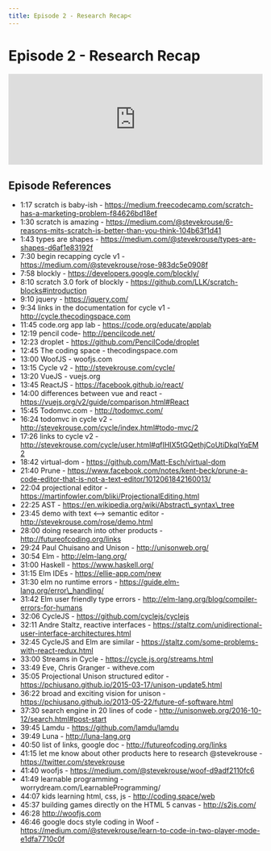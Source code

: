 ```yaml
---
title: Episode 2 - Research Recap<
---
```


# Episode 2 - Research Recap
    
<iframe src="https://omny.fm/shows/future-of-coding/research-recap/embed" width="100%" height="180" frameborder="0"></iframe>

## Episode References

*   1:17 scratch is baby-ish - https://medium.freecodecamp.com/scratch-has-a-marketing-problem-f84626bd18ef
*   1:30 scratch is amazing - https://medium.com/@stevekrouse/6-reasons-mits-scratch-is-better-than-you-think-104b63f1d41
*   1:43 types are shapes - https://medium.com/@stevekrouse/types-are-shapes-d6af1e83192f
*   7:30 begin recapping cycle v1 - https://medium.com/@stevekrouse/rose-983dc5e0908f
*   7:58 blockly - https://developers.google.com/blockly/
*   8:10 scratch 3.0 fork of blockly - https://github.com/LLK/scratch-blocks#introduction
*   9:10 jquery - https://jquery.com/
*   9:34 links in the documentation for cycle v1 - http://cycle.thecodingspace.com
*   11:45 code.org app lab - https://code.org/educate/applab
*   12:19 pencil code- http://pencilcode.net/
*   12:23 droplet - https://github.com/PencilCode/droplet
*   12:45 The coding space - thecodingspace.com
*   13:00 WoofJS - woofjs.com
*   13:15 Cycle v2 - http://stevekrouse.com/cycle/
*   13:20 VueJS - vuejs.org
*   13:45 ReactJS - https://facebook.github.io/react/
*   14:00 differences between vue and react - https://vuejs.org/v2/guide/comparison.html#React
*   15:45 Todomvc.com - http://todomvc.com/
*   16:24 todomvc in cycle v2 - http://stevekrouse.com/cycle/index.html#todo-mvc/2
*   17:26 links to cycle v2 - http://stevekrouse.com/cycle/user.html#qfIHIX5tGQethjCoUtiDkqIYqEM2
*   18:42 virtual-dom - https://github.com/Matt-Esch/virtual-dom
*   21:40 Prune - https://www.facebook.com/notes/kent-beck/prune-a-code-editor-that-is-not-a-text-editor/1012061842160013/
*   22:04 projectional editor - https://martinfowler.com/bliki/ProjectionalEditing.html
*   22:25 AST - https://en.wikipedia.org/wiki/Abstract\_syntax\_tree
*   23:45 demo with text <--> semantic editor - http://stevekrouse.com/rose/demo.html
*   28:00 doing research into other products - http://futureofcoding.org/links
*   29:24 Paul Chuisano and Unison - http://unisonweb.org/
*   30:54 Elm - http://elm-lang.org/
*   31:00 Haskell - https://www.haskell.org/
*   31:15 Elm IDEs - https://ellie-app.com/new
*   31:30 elm no runtime errors - https://guide.elm-lang.org/error\_handling/
*   31:42 Elm user friendly type errors - http://elm-lang.org/blog/compiler-errors-for-humans
*   32:06 CycleJS - https://github.com/cyclejs/cyclejs
*   32:11 Andre Staltz, reactive interfaces - https://staltz.com/unidirectional-user-interface-architectures.html
*   32:45 CycleJS and Elm are similar - https://staltz.com/some-problems-with-react-redux.html
*   33:00 Streams in Cycle - https://cycle.js.org/streams.html
*   33:49 Eve, Chris Granger - witheve.com
*   35:05 Projectional Unison structured editor - https://pchiusano.github.io/2015-03-17/unison-update5.html
*   36:22 broad and exciting vision for unison - https://pchiusano.github.io/2013-05-22/future-of-software.html
*   37:30 search engine in 20 lines of code - http://unisonweb.org/2016-10-12/search.html#post-start
*   39:45 Lamdu - https://github.com/lamdu/lamdu
*   39:49 Luna - http://luna-lang.org
*   40:50 list of links, google doc - http://futureofcoding.org/links
*   41:15 let me know about other products here to research @stevekrouse - https://twitter.com/stevekrouse
*   41:40 woofjs - https://medium.com/@stevekrouse/woof-d9adf2110fc6
*   41:49 learnable programming - worrydream.com/LearnableProgramming/
*   44:07 kids learning html, css, js - http://coding.space/web
*   45:37 building games directly on the HTML 5 canvas - http://s2js.com/
*   46:28 http://woofjs.com
*   46:46 google docs style coding in Woof - https://medium.com/@stevekrouse/learn-to-code-in-two-player-mode-e1dfa7710c0f
    

<script src="https://code.jquery.com/jquery-3.2.1.min.js" integrity="sha256-hwg4gsxgFZhOsEEamdOYGBf13FyQuiTwlAQgxVSNgt4=" crossorigin="anonymous"></script>
<script>
  function urlify(text) {
      var urlRegex = /(https?:\/\/[^\s]+)/g;
      return text.replace(urlRegex, function(url) {
          return '<a href="' + url + '">' + url + '</a>';
      })
     
  }
  
  $('li').each(function(index, element) {
      element.innerHTML = urlify(element.innerHTML);
  });
</script>
